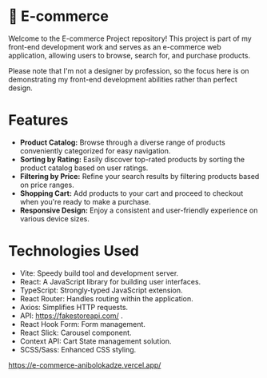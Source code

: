 # 🎉 E-commerce

Welcome to the E-commerce Project repository! 
This project is part of my front-end development work and serves as an e-commerce web application, allowing users to browse, search for, and purchase products.

Please note that I'm not a designer by profession, so the focus here is on demonstrating my front-end development abilities rather than perfect design.

# Features
- **Product Catalog:** Browse through a diverse range of products conveniently categorized for easy navigation.
- **Sorting by Rating:** Easily discover top-rated products by sorting the product catalog based on user ratings.
- **Filtering by Price:** Refine your search results by filtering products based on price ranges.
- **Shopping Cart:** Add products to your cart and proceed to checkout when you're ready to make a purchase.
- **Responsive Design:** Enjoy a consistent and user-friendly experience on various device sizes.

# Technologies Used
- Vite: Speedy build tool and development server.
- React: A JavaScript library for building user interfaces.
- TypeScript: Strongly-typed JavaScript extension.
- React Router: Handles routing within the application.
- Axios: Simplifies HTTP requests.
- API: https://fakestoreapi.com/ .
- React Hook Form: Form management.
- React Slick: Carousel component.
- Context API: Cart State management solution.
- SCSS/Sass: Enhanced CSS styling.


https://e-commerce-anibolokadze.vercel.app/



